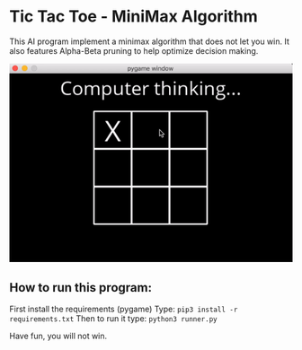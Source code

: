# Tic Tac Toe - MiniMax Algorithm

This AI program implement a minimax algorithm that does not let you win. It also features Alpha-Beta pruning to help optimize decision making.


![Gif showing Tic Tac Toe game](../assets/ttt.gif)


## How to run this program:
First install the requirements (pygame)
Type: ```pip3 install -r requirements.txt```
Then to run it type: ```python3 runner.py```


Have fun, you will not win.